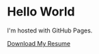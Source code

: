 <html>
<body>
<h1>Hello World</h1>
<p>I'm hosted with GitHub Pages.</p>
<a href="/docs/temp" download="download">Download My Resume</a>
</body>
</html>
